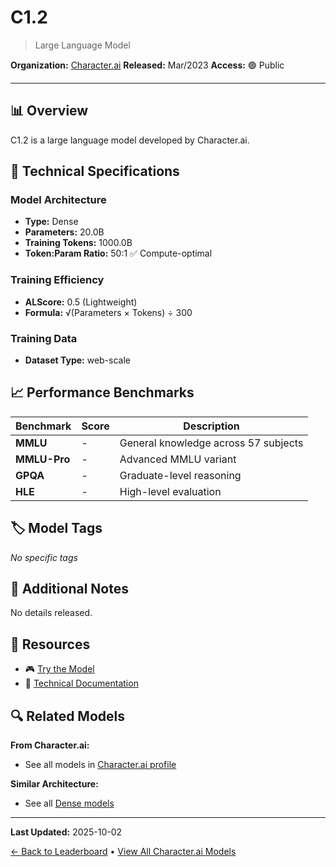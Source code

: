 # C1.2

> Large Language Model

**Organization:** [Character.ai](../../labs/characterai.md)
**Released:** Mar/2023
**Access:** 🟢 Public

---

## 📊 Overview

C1.2 is a large language model developed by Character.ai.

## 🔧 Technical Specifications

### Model Architecture
- **Type:** Dense
- **Parameters:** 20.0B
- **Training Tokens:** 1000.0B
- **Token:Param Ratio:** 50:1 ✅ Compute-optimal

### Training Efficiency
- **ALScore:** 0.5 (Lightweight)
- **Formula:** √(Parameters × Tokens) ÷ 300

### Training Data
- **Dataset Type:** web-scale

## 📈 Performance Benchmarks

| Benchmark | Score | Description |
|-----------|-------|-------------|
| **MMLU** | - | General knowledge across 57 subjects |
| **MMLU-Pro** | - | Advanced MMLU variant |
| **GPQA** | - | Graduate-level reasoning |
| **HLE** | - | High-level evaluation |

## 🏷️ Model Tags

_No specific tags_

## 📝 Additional Notes

No details released.

## 🔗 Resources

- 🎮 [Try the Model](https://blog.character.ai/character-ai/)
- 📄 [Technical Documentation](https://blog.character.ai/character-ai/)

## 🔍 Related Models

**From Character.ai:**
- See all models in [Character.ai profile](../../labs/characterai.md)

**Similar Architecture:**
- See all [Dense models](../../architectures/dense.md)

---

**Last Updated:** 2025-10-02

[← Back to Leaderboard](../../README.md) • [View All Character.ai Models](../../labs/characterai.md)
